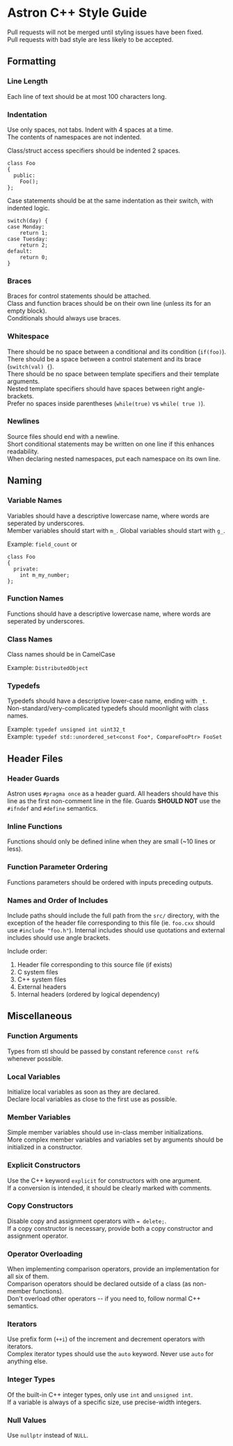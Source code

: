 Astron C++ Style Guide
======================

Pull requests will not be merged until styling issues have been fixed.  
Pull requests with bad style are less likely to be accepted.


## Formatting

### Line Length
Each line of text should be at most 100 characters long.

### Indentation
Use only spaces, not tabs.  Indent with 4 spaces at a time.  
The contents of namespaces are not indented.  

Class/struct access specifiers should be indented 2 spaces.

    class Foo
    {
      public:
        Foo();
    };

Case statements should be at the same indentation as their switch, with indented logic.

    switch(day) {
    case Monday:
        return 1;
    case Tuesday:
        return 2;
    default:
        return 0;
    }

### Braces
Braces for control statements should be attached.  
Class and function braces should be on their own line (unless its for an empty block).  
Conditionals should always use braces.  

### Whitespace
There should be no space between a conditional and its condition (`if(foo)`).  
There should be a space between a control statement and its brace (`switch(val) {`).  
There should be no space between template specifiers and their template arguments.  
Nested template specifiers should have spaces between right angle-brackets.  
Prefer no spaces inside parentheses (`while(true)` vs `while( true )`).  

### Newlines
Source files should end with a newline.  
Short conditional statements may be written on one line if this enhances readability.  
When declaring nested namespaces, put each namespace on its own line.  


## Naming

### Variable Names
Variables should have a descriptive lowercase name, where words are seperated by underscores.  
Member variables should start with `m_`.  Global variables should start with `g_`.  

Example: `field_count` or

    class Foo
    {
      private:
        int m_my_number;
    };

### Function Names
Functions should have a descriptive lowercase name, where words are seperated by underscores.

### Class Names
Class names should be in CamelCase

Example: `DistributedObject`

### Typedefs
Typedefs should have a descriptive lower-case name, ending with `_t`.  
Non-standard/very-complicated typedefs should moonlight with class names.  

Example: `typedef unsigned int uint32_t`  
Example: `typedef std::unordered_set<const Foo*, CompareFooPtr> FooSet`  


## Header Files

### Header Guards
Astron uses `#pragma once` as a header guard.  All headers should have this line as the first
non-comment line in the file.  Guards **SHOULD NOT** use the `#ifndef` and `#define` semantics.

### Inline Functions
Functions should only be defined inline when they are small (~10 lines or less).

### Function Parameter Ordering
Functions parameters should be ordered with inputs preceding outputs.

### Names and Order of Includes
Include paths should include the full path from the `src/` directory, with the exception of the
header file corresponding to this file (ie. `foo.cxx` should use `#include "foo.h"`).
Internal includes should use quotations and external includes should use angle brackets.

Include order:
1. Header file corresponding to this source file (if exists)
2. C system files
3. C++ system files
4. External headers
5. Internal headers (ordered by logical dependency)


## Miscellaneous

### Function Arguments
Types from stl should be passed by constant reference `const ref&` whenever possible.

### Local Variables
Initialize local variables as soon as they are declared.  
Declare local variables as close to the first use as possible.  

### Member Variables
Simple member variables should use in-class member initializations.  
More complex member variables and variables set by arguments should be initialized in a constructor.  

### Explicit Constructors
Use the C++ keyword `explicit` for constructors with one argument.  
If a conversion is intended, it should be clearly marked with comments.  

### Copy Constructors
Disable copy and assignment operators with `= delete;`.  
If a copy constructor is necessary, provide both a copy constructor and assignment operator.  

### Operator Overloading
When implementing comparison operators, provide an implementation for all six of them.  
Comparison operators should be declared outside of a class (as non-member functions).  
Don't overload other operators -- if you need to, follow normal C++ semantics.  

### Iterators
Use prefix form (`++i`) of the increment and decrement operators with iterators.  
Complex iterator types should use the `auto` keyword. Never use `auto` for anything else.  

### Integer Types
Of the built-in C++ integer types, only use `int` and `unsigned int`.  
If a variable is always of a specific size, use precise-width integers.  

### Null Values
Use `nullptr` instead of `NULL`.
